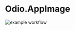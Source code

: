 # Odio.AppImage

![example workflow](https://github.com/nx-appbuild-hub/Odio.AppImage//actions/workflows/makefile.yml/badge.svg)
